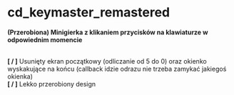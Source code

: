 # cd_keymaster_remastered
**(Przerobiona) Minigierka z klikaniem przycisków na klawiaturze w odpowiednim momencie** <br><br>

**[ / ]** Usunięty ekran początkowy (odliczanie od 5 do 0) oraz okienko wyskakujące na końcu (callback idzie odrazu nie trzeba zamykać jakiegoś okienka)<br>
**[ / ]** Lekko przerobiony design
